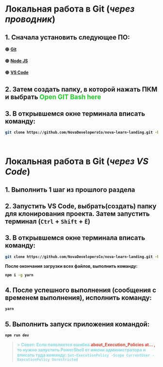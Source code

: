 # **Локальная работа в Git (<i>через проводник</i>)**
## 1. Сначала установить следующее ПО:

🟠 <b>[Git](https://git-scm.com/)</b>

🟠 <b>[Node JS](https://nodejs.org/en)</b>

🟠 <b>[VS Code](https://code.visualstudio.com)</b>

## 2. Затем создать папку, в которой нажать ПКМ и выбрать <b><span style="color:#1dd126">Open GIT Bash here</span><b>

## 3. В открывшемся окне терминала вписать команду: 
```bash 
git clone https://github.com/NovaDevelopersCo/nova-learn-landing.git -b develop
```
<br>

# **Локальная работа в Git (<i>через VS Code</i>)**
## 1. Выполнить 1 шаг из прошлого раздела

## 2. Запустить VS Code, выбрать(создать) папку для клонирования проекта. Затем запустить терминал (`Ctrl` + `Shift` + `Ё`) 

## 3. В открывшемся окне терминала вписать команду: 
```bash 
git clone https://github.com/NovaDevelopersCo/nova-learn-landing.git -b develop
```
После окончания загрузки всех файлов, выполнить команду:

```bash 
npm i -g yarn
```
## 4. После успешного выполнения (сообщения с временем выполнения), исполнить команду:
```bash 
yarn
```
## 5. Выполнить запуск приложения командой:

```bash 
npm run dev
```

> <b><span style="color:#83dae6"> >  **Совет:** Если появляется ошибка <span style="color:#e6432e"> about_Execution_Policies at... ,</span> то нужно запустить <b>PowerShell</b> от имени администратора и вписать туда команду: 
    ```
Set-ExecutionPolicy -Scope CurrentUser -ExecutionPolicy Unrestricted ```</span></b>
